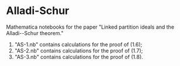# Alladi-Schur
Mathematica notebooks for the paper "Linked partition ideals and the Alladi--Schur theorem."

1. "AS-1.nb" contains calculations for the proof of (1.6);
2. "AS-2.nb" contains calculations for the proof of (1.7);
3. "AS-3.nb" contains calculations for the proof of (1.8).
